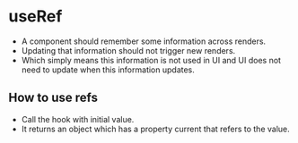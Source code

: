 # useRef

- A component should remember some information across renders.
- Updating that information should not trigger new renders.
- Which simply means this information is not used in UI and UI does not need to update when this information updates.


## How to use refs

- Call the hook with initial value.
- It returns an object which has a property current that refers to the value.

```tsx
```
